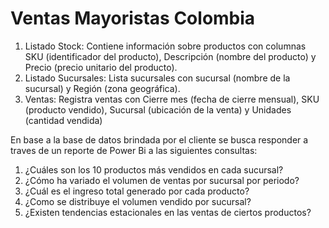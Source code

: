 # Ventas Mayoristas Colombia

1. Listado Stock: Contiene información sobre productos con columnas SKU (identificador del producto), Descripción (nombre del producto) y Precio (precio unitario del producto).
2. Listado Sucursales: Lista sucursales con sucursal (nombre de la sucursal) y Región (zona geográfica).
3. Ventas: Registra ventas con Cierre mes (fecha de cierre mensual), SKU (producto vendido), Sucursal (ubicación de la venta) y Unidades (cantidad vendida)

En base a la base de datos brindada por el cliente se busca responder a traves de un reporte de Power Bi a las siguientes consultas:
1. ¿Cuáles son los 10 productos más vendidos en cada sucursal?
2. ¿Cómo ha variado el volumen de ventas por sucursal por periodo?
3. ¿Cuál es el ingreso total generado por cada producto?
4. ¿Como se distribuye el volumen vendido por sucursal?
5. ¿Existen tendencias estacionales en las ventas de ciertos productos?
